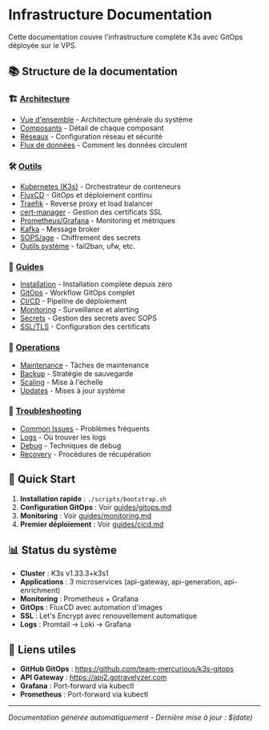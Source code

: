 # Infrastructure Documentation

Cette documentation couvre l'infrastructure complète K3s avec GitOps déployée sur le VPS.

## 📚 Structure de la documentation

### 🏗️ [Architecture](./architecture/)
- [Vue d'ensemble](./architecture/overview.md) - Architecture générale du système
- [Composants](./architecture/components.md) - Détail de chaque composant
- [Réseaux](./architecture/network.md) - Configuration réseau et sécurité
- [Flux de données](./architecture/data-flow.md) - Comment les données circulent

### 🛠️ [Outils](./tools/)
- [Kubernetes (K3s)](./tools/k3s.md) - Orchestrateur de conteneurs
- [FluxCD](./tools/fluxcd.md) - GitOps et déploiement continu
- [Traefik](./tools/traefik.md) - Reverse proxy et load balancer
- [cert-manager](./tools/cert-manager.md) - Gestion des certificats SSL
- [Prometheus/Grafana](./tools/monitoring.md) - Monitoring et métriques
- [Kafka](./tools/kafka.md) - Message broker
- [SOPS/age](./tools/secrets.md) - Chiffrement des secrets
- [Outils système](./tools/system.md) - fail2ban, ufw, etc.

### 📖 [Guides](./guides/)
- [Installation](./guides/installation.md) - Installation complète depuis zéro
- [GitOps](./guides/gitops.md) - Workflow GitOps complet
- [CI/CD](./guides/cicd.md) - Pipeline de déploiement
- [Monitoring](./guides/monitoring.md) - Surveillance et alerting
- [Secrets](./guides/secrets.md) - Gestion des secrets avec SOPS
- [SSL/TLS](./guides/ssl.md) - Configuration des certificats

### 🔧 [Operations](./operations/)
- [Maintenance](./operations/maintenance.md) - Tâches de maintenance
- [Backup](./operations/backup.md) - Stratégie de sauvegarde
- [Scaling](./operations/scaling.md) - Mise à l'échelle
- [Updates](./operations/updates.md) - Mises à jour système

### 🚨 [Troubleshooting](./troubleshooting/)
- [Common Issues](./troubleshooting/common-issues.md) - Problèmes fréquents
- [Logs](./troubleshooting/logs.md) - Où trouver les logs
- [Debug](./troubleshooting/debug.md) - Techniques de debug
- [Recovery](./troubleshooting/recovery.md) - Procédures de récupération

## 🚀 Quick Start

1. **Installation rapide** : `./scripts/bootstrap.sh`
2. **Configuration GitOps** : Voir [guides/gitops.md](./guides/gitops.md)
3. **Monitoring** : Voir [guides/monitoring.md](./guides/monitoring.md)
4. **Premier déploiement** : Voir [guides/cicd.md](./guides/cicd.md)

## 📊 Status du système

- **Cluster** : K3s v1.33.3+k3s1
- **Applications** : 3 microservices (api-gateway, api-generation, api-enrichment)
- **Monitoring** : Prometheus + Grafana
- **GitOps** : FluxCD avec automation d'images
- **SSL** : Let's Encrypt avec renouvellement automatique
- **Logs** : Promtail → Loki → Grafana

## 🔗 Liens utiles

- **GitHub GitOps** : https://github.com/team-mercurious/k3s-gitops
- **API Gateway** : https://api2.gotravelyzer.com
- **Grafana** : Port-forward via kubectl
- **Prometheus** : Port-forward via kubectl

---

*Documentation générée automatiquement - Dernière mise à jour : $(date)*
